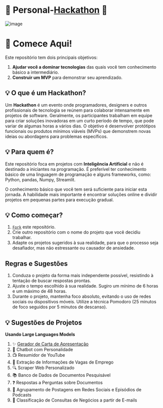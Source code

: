 # 🎉 Personal-[Hackathon](https://en.wikipedia.org/wiki/Hackathon) 🚀

![image](https://github.com/user-attachments/assets/50a3dc14-e101-438b-a5b9-2900d7648813)

# 🎉 **Comece Aqui!**
Este repositório tem dois principais objetivos: 
1. **Ajudar você a dominar tecnologias** das quais você tem conhecimento básico a intermediário.
2. **Construir um MVP** para demonstrar seu aprendizado.

## 💡 **O que é um Hackathon?**
Um **Hackathon** é um evento onde programadores, designers e outros profissionais de tecnologia se reúnem para colaborar intensamente em projetos de software. Geralmente, os participantes trabalham em equipe para criar soluções inovadoras em um curto período de tempo, que pode variar de algumas horas a vários dias. O objetivo é desenvolver protótipos funcionais ou produtos mínimos viáveis (MVPs) que demonstrem novas ideias ou abordagens para problemas específicos.

## 💡 **Para quem é?**
Este repositório foca em projetos com **Inteligência Artificial** e não é destinado a iniciantes na programação. É preferível ter conhecimento básico de uma linguagem de programação e alguns frameworks, como: Python, pandas, Numpy, Streamlit.

O conhecimento básico que você tem será suficiente para iniciar esta jornada. A habilidade mais importante é encontrar soluções online e dividir projetos em pequenas partes para execução gradual.

## 💡 **Como começar?**
1. [`Fork`](https://github.com/CllsPy/Personal-Hackathon/fork) este repositório.
2. Crie outro repositório com o nome do projeto que você decidiu trabalhar.
3. Adapte os projetos sugeridos à sua realidade, para que o processo seja desafiador, mas não estressante ou causador de ansiedade.

## **Regras e Sugestões**
1. Conduza o projeto da forma mais independente possível, resistindo à tentação de buscar respostas prontas.
2. Ajuste o tempo escolhido à sua realidade. Sugiro um mínimo de 6 horas e um máximo de 48 horas.
3. Durante o projeto, mantenha foco absoluto, evitando o uso de redes sociais ou dispositivos móveis. Utilize a técnica Pomodoro (25 minutos de foco seguidos por 5 minutos de descanso).

## 💡 **Sugestões de Projetos**

**Usando Large Languages Models**
1. ✨ [Gerador de Carta de Apresentação](https://github.com/CllsPy/Cover-Letter-Generator)
2. 🤖 Chatbot com Personalidade
3. 📺 Resumidor de YouTube
4. 📄 Extração de Informações de Vagas de Emprego
5. 🔍 Scraper Web Personalizado
6. 📚 Banco de Dados de Documentos Pesquisável
7. ❓ Respostas a Perguntas sobre Documentos
8. 🧩 Agrupamento de Postagens em Redes Sociais e Episódios de Podcasts
9. 📧 Classificação de Consultas de Negócios a partir de E-mails
